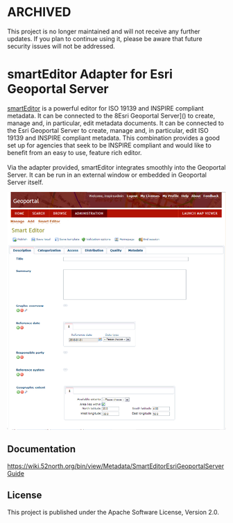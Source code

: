 # ARCHIVED

This project is no longer maintained and will not receive any further updates. If you plan to continue using it, please be aware that future security issues will not be addressed.

# smartEditor Adapter for Esri Geoportal Server

[smartEditor](http://52north.org/communities/metadata-management/smarteditor/project) is a powerful editor for ISO 19139 and INSPIRE compliant metadata. It can be connected to the 8Esri Geoportal Server]() to create, manage and, in particular, edit metadata documents. 
It can be connected to the Esri Geoportal Server to create, manage and, in particular, edit ISO 19139 and INSPIRE compliant metadata. This combination provides a good set up for agencies that seek to be INSPIRE compliant and would like to benefit from an easy to use, feature rich editor.<br /><br />Via the adapter provided, smartEditor integrates smoothly into the Geoportal Server. It can be run in an external window or embedded in Geoportal Server itself.

![smartEditor screenshot](./smartEditor_geoportal_integration.png) 

## Documentation

https://wiki.52north.org/bin/view/Metadata/SmartEditorEsriGeoportalServerGuide

## License

This project is published under the Apache Software License, Version 2.0.



